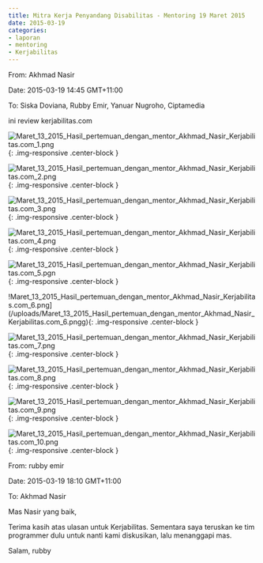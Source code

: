 ```yaml
---
title: Mitra Kerja Penyandang Disabilitas - Mentoring 19 Maret 2015
date: 2015-03-19
categories:
- laporan
- mentoring
- Kerjabilitas
---
```


From: Akhmad Nasir 

Date: 2015-03-19 14:45 GMT+11:00 

To: Siska Doviana, Rubby Emir, Yanuar Nugroho, Ciptamedia

ini review kerjabilitas.com

![Maret_13_2015_Hasil_pertemuan_dengan_mentor_Akhmad_Nasir_Kerjabilitas.com_1.png](/uploads/Maret_13_2015_Hasil_pertemuan_dengan_mentor_Akhmad_Nasir_Kerjabilitas.com_1.png){: .img-responsive .center-block }

![Maret_13_2015_Hasil_pertemuan_dengan_mentor_Akhmad_Nasir_Kerjabilitas.com_2.png](/uploads/Maret_13_2015_Hasil_pertemuan_dengan_mentor_Akhmad_Nasir_Kerjabilitas.com_2.png){: .img-responsive .center-block }

![Maret_13_2015_Hasil_pertemuan_dengan_mentor_Akhmad_Nasir_Kerjabilitas.com_3.png](/uploads/Maret_13_2015_Hasil_pertemuan_dengan_mentor_Akhmad_Nasir_Kerjabilitas.com_3.png){: .img-responsive .center-block }

![Maret_13_2015_Hasil_pertemuan_dengan_mentor_Akhmad_Nasir_Kerjabilitas.com_4.png](/uploads/Maret_13_2015_Hasil_pertemuan_dengan_mentor_Akhmad_Nasir_Kerjabilitas.com_4.png){: .img-responsive .center-block }

![Maret_13_2015_Hasil_pertemuan_dengan_mentor_Akhmad_Nasir_Kerjabilitas.com_5.pgn](/uploads/Maret_13_2015_Hasil_pertemuan_dengan_mentor_Akhmad_Nasir_Kerjabilitas.com_5.png){: .img-responsive .center-block }

!Maret_13_2015_Hasil_pertemuan_dengan_mentor_Akhmad_Nasir_Kerjabilitas.com_6.png](/uploads/Maret_13_2015_Hasil_pertemuan_dengan_mentor_Akhmad_Nasir_Kerjabilitas.com_6.pngg){: .img-responsive .center-block }

![Maret_13_2015_Hasil_pertemuan_dengan_mentor_Akhmad_Nasir_Kerjabilitas.com_7.png](/uploads/Maret_13_2015_Hasil_pertemuan_dengan_mentor_Akhmad_Nasir_Kerjabilitas.com_7.png){: .img-responsive .center-block }

![Maret_13_2015_Hasil_pertemuan_dengan_mentor_Akhmad_Nasir_Kerjabilitas.com_8.png](/uploads/Maret_13_2015_Hasil_pertemuan_dengan_mentor_Akhmad_Nasir_Kerjabilitas.com_8.png){: .img-responsive .center-block }

![Maret_13_2015_Hasil_pertemuan_dengan_mentor_Akhmad_Nasir_Kerjabilitas.com_9.png](/uploads/Maret_13_2015_Hasil_pertemuan_dengan_mentor_Akhmad_Nasir_Kerjabilitas.com_9.png){: .img-responsive .center-block }

![Maret_13_2015_Hasil_pertemuan_dengan_mentor_Akhmad_Nasir_Kerjabilitas.com_10.png](/uploads/Maret_13_2015_Hasil_pertemuan_dengan_mentor_Akhmad_Nasir_Kerjabilitas.com_10.png){: .img-responsive .center-block }


From: rubby emir 

Date: 2015-03-19 18:10 GMT+11:00 

To: Akhmad Nasir

Mas Nasir yang baik,

Terima kasih atas ulasan untuk Kerjabilitas. Sementara saya teruskan ke tim programmer dulu untuk nanti kami diskusikan, lalu menanggapi mas.

Salam, rubby

